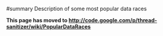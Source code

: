 ﻿#summary Description of some most popular data races

**This page has moved to http://code.google.com/p/thread-sanitizer/wiki/PopularDataRaces**
